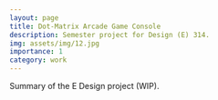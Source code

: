 ```yaml
---
layout: page
title: Dot-Matrix Arcade Game Console
description: Semester project for Design (E) 314.
img: assets/img/12.jpg
importance: 1
category: work
---
```


Summary of the E Design project (WIP).
